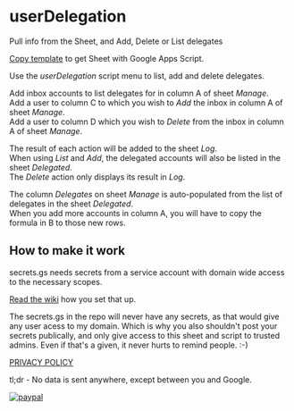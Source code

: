 # userDelegation
Pull info from the Sheet, and Add, Delete or List delegates

[Copy template](https://docs.google.com/spreadsheets/d/1DQM3g39_C1y1cKvd7E7NtjBtJu_qFgai8X1GYlU3o6Q/copy) to get Sheet with Google Apps Script.

Use the _userDelegation_ script menu to list, add and delete delegates.

Add inbox accounts to list delegates for in column A of sheet _Manage_.<br>
Add a user to column C to which you wish to _Add_ the inbox in column A of sheet _Manage_.<br>
Add a user to column D which you wish to _Delete_ from the inbox in column A of sheet _Manage_.

The result of each action will be added to the sheet _Log_.<br>
When using _List_ and _Add_, the delegated accounts will also be listed in the sheet _Delegated_.<br>
The _Delete_ action only displays its result in _Log_.

The column _Delegates_ on sheet _Manage_ is auto-populated from the list of delegates in the sheet _Delegated_.<br>
When you add more accounts in column A, you will have to copy the formula in B to those new rows.

## How to make it work
secrets.gs needs secrets from a service account with domain wide access to the necessary scopes.

[Read the wiki](https://github.com/NoSubstitute/userDelegation/wiki) how you set that up.

The secrets.gs in the repo will never have any secrets, as that would give any user acess to my domain. Which is why you also shouldn't post your secrets publically, and only give access to this sheet and script to trusted admins. Even if that's a given, it never hurts to remind people. :-)

[PRIVACY POLICY](https://tools.no-substitute.com/pp)

tl;dr - No data is sent anywhere, except between you and Google.

[![paypal](https://www.paypalobjects.com/en_US/i/btn/btn_donateCC_LG.gif)](https://www.paypal.me/NoSubstitute)
